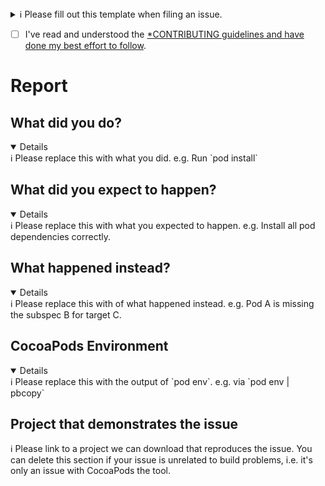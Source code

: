 <details><summary>
ℹ Please fill out this template when filing an issue.
</summary>
All lines beginning with an ℹ symbol instruct you with
what info we expect.  
Please remove this line and all above before submitting.
</details>

* [ ] I've read and understood the [*CONTRIBUTING guidelines and have done my best effort to follow](https://github.com/CocoaPods/CocoaPods/blob/master/CONTRIBUTING.md).

# Report

## What did you do?

<details open>
ℹ Please replace this with what you did.  
e.g. Run `pod install`
</details>

## What did you expect to happen?

<details open>
ℹ Please replace this with what you expected to happen.  
e.g. Install all pod dependencies correctly.
</details>

## What happened instead?

<details open>
ℹ Please replace this with of what happened instead.  
e.g. Pod A is missing the subspec B for target C.
</details>

## CocoaPods Environment

<details open>
ℹ Please replace this with the output of `pod env`.
e.g. via `pod env | pbcopy`
</details>

## Project that demonstrates the issue

ℹ Please link to a project we can download that reproduces the issue.
You can delete this section if your issue is unrelated to build problems,
i.e. it's only an issue with CocoaPods the tool.
